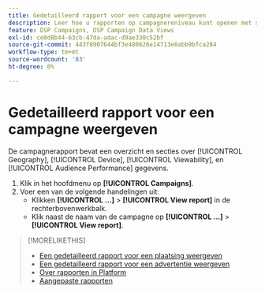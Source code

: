 ```yaml
---
title: Gedetailleerd rapport voor een campagne weergeven
description: Leer hoe u rapporten op campagnereniveau kunt openen met secties over de gegevens Geografie, Apparaat, Viewability en Publiek.
feature: DSP Campaigns, DSP Campaign Data Views
exl-id: ce0d8b44-63cb-47da-adac-d9ae330c52bf
source-git-commit: 443f8907644bf3e480626e14713e8abb9bfca284
workflow-type: tm+mt
source-wordcount: '83'
ht-degree: 0%

---
```


# Gedetailleerd rapport voor een campagne weergeven

De <!--legacy --> campagnerapport bevat een overzicht en secties over [!UICONTROL Geography], [!UICONTROL Device], [!UICONTROL Viewability], en [!UICONTROL Audience Performance] gegevens.

1. Klik in het hoofdmenu op **[!UICONTROL Campaigns]**.
1. Voer een van de volgende handelingen uit:
   * Klikken **[!UICONTROL ...]** > **[!UICONTROL View report]** in de rechterbovenwerkbalk.
   * Klik naast de naam van de campagne op  **[!UICONTROL ...]** > **[!UICONTROL View report]**.

>[!MORELIKETHIS]
>
>* [Een gedetailleerd rapport voor een plaatsing weergeven](/help/dsp/campaign-management/placements/placement-view-report.md)
>* [Een gedetailleerd rapport voor een advertentie weergeven](/help/dsp/campaign-management/ads/ad-view-report.md)
>* [Over rapporten in Platform](/help/dsp/campaign-management/reports/campaign-reports-about.md)
>* [Aangepaste rapporten](/help/dsp/reports/report-about.md)

